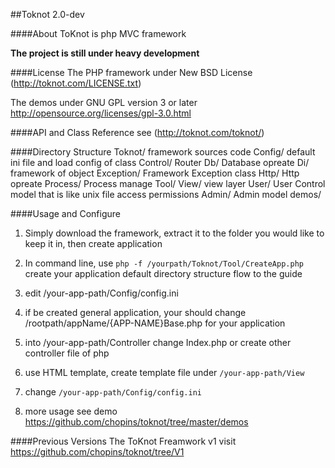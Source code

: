##Toknot 2.0-dev

####About
ToKnot is php MVC framework

__The project is still under heavy development__

####License
The PHP framework under New BSD License (http://toknot.com/LICENSE.txt)

The demos under GNU GPL version 3 or later <http://opensource.org/licenses/gpl-3.0.html>

####API and Class Reference
see (http://toknot.com/toknot/)

####Directory Structure
    Toknot/             framework sources code
          Config/       default ini file and load config of class
          Control/      Router
          Db/           Database opreate
          Di/           framework of object
          Exception/    Framework Exception class
          Http/         Http opreate
          Process/      Process manage
          Tool/
          View/         view layer
          User/         User Control model that is like unix file access permissions
          Admin/        Admin model
     demos/

####Usage and Configure

1. Simply download the framework, extract it to the folder you would like to keep it in, then create application

2. In command line, use `php -f /yourpath/Toknot/Tool/CreateApp.php` create your application default directory structure flow to the guide  

3. edit /your-app-path/Config/config.ini

4. if be created general application, your should change /rootpath/appName/{APP-NAME}Base.php for your application

5. into /your-app-path/Controller change Index.php or create other controller file of php

6. use HTML template, create template file under `/your-app-path/View`

7. change `/your-app-path/Config/config.ini`

8. more usage see demo https://github.com/chopins/toknot/tree/master/demos

####Previous Versions
The ToKnot Freamwork v1 visit https://github.com/chopins/toknot/tree/V1
